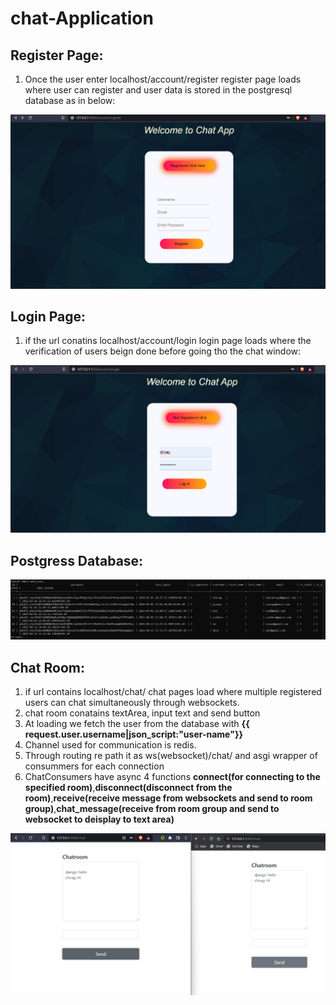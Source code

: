 # chat-Application


## Register Page:
1) Once the user enter localhost/account/register register page loads where user can register and user data is stored in the postgresql database as in below:
<img alt="register page" src="images/register.png" widht="240">

## Login Page:
1) if the url conatins localhost/account/login login page loads where the verification of users beign done before going tho the chat window:
<img alt="login page" src="images/login.png" >

## Postgress Database:
<img alt="database" src="images/database.png">

## Chat Room:
1) if url contains localhost/chat/<str> chat pages load where multiple registered users can chat simultaneously through websockets.
2) chat room conatains textArea, input text and send button
3) At loading we fetch the user from the database with **{{ request.user.username|json_script:"user-name"}}** 
4) Channel used for communication is redis.
5) Through routing re path it as ws(websocket)/chat/<str> and asgi wrapper of consummers for each connection
6) ChatConsumers have async 4 functions **connect(for connecting to the specified room)**,**disconnect(disconnect from the room)**,**receive(receive message from websockets and send to room group)**,**chat_message(receive from room group and send to websocket to deisplay to text area)**
<img alt="Chat Room" src="images/Chat.png">
